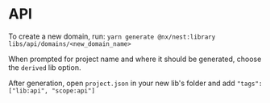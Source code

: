 # API

To create a new domain, run:
`yarn generate @nx/nest:library libs/api/domains/<new_domain_name>`

When prompted for project name and where it should be generated, choose the `derived` lib option.

After generation, open `project.json` in your new lib's folder and add `"tags": ["lib:api", "scope:api"]`
